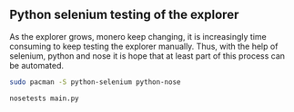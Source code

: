 ## Python selenium testing of the explorer

As the explorer grows, monero keep changing, it is increasingly time consuming
to keep testing the explorer manually. Thus, with the help of selenium, python and nose
it is hope that at least part of this process can be automated.

```bash
sudo pacman -S python-selenium python-nose
```

```
nosetests main.py
```